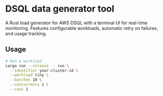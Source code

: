 # DSQL data generator tool

A Rust load generator for AWS DSQL with a terminal UI for real-time monitoring. Features configurable workloads, automatic retry on failures, and usage tracking.

## Usage

```bash
# Run a workload
cargo run --release -- run \
  --identifier your-cluster-id \
  --workload tiny \
  --batches 10 \
  --concurrency 1 \
  --rows 1
```
